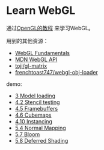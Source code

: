 # Learn WebGL

通过[OpenGL的教程](https://learnopengl-cn.github.io/) 来学习WebGL。

用到的其他资源：
+ [WebGL Fundamentals](https://webglfundamentals.org)
+ [MDN WebGL API](https://developer.mozilla.org/zh-CN/docs/Web/API/WebGL_API)
+ [toji/gl-matrix](https://github.com/toji/gl-matrix)
+ [frenchtoast747/webgl-obj-loader](https://github.com/frenchtoast747/webgl-obj-loader)

demo:
+ [3 Model loading](https://learnwebgl.arthas.me/demo/03-Model-Loading/index.html)
+ [4.2 Stencil testing](https://learnwebgl.arthas.me/demo/04-Advanced-WebGL/02-Stencil-testing/index.html)
+ [4.5 Framebuffers](https://learnwebgl.arthas.me/demo/04-Advanced-WebGL/05-Framebuffers/index.html)
+ [4.6 Cubemaps](https://learnwebgl.arthas.me/demo/04-Advanced-WebGL/06-Cubemaps/index.html)
+ [4.10 Instancing](https://learnwebgl.arthas.me/demo/04-Advanced-WebGL/10-Instancing/index.html)
+ [5.4 Normal Mapping](https://learnwebgl.arthas.me/demo/05-Advanced-Lighting/04-Normal-Mapping/index.html)
+ [5.7 Bloom](https://learnwebgl.arthas.me/demo/05-Advanced-Lighting/07-Bloom/index.html)
+ [5.8 Deferred Shading](https://learnwebgl.arthas.me/demo/05-Advanced-Lighting/08-Deferred-Shading/index.html)